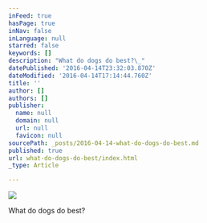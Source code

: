 ```yaml
---
inFeed: true
hasPage: true
inNav: false
inLanguage: null
starred: false
keywords: []
description: "What do dogs do best?\_"
datePublished: '2016-04-14T23:32:03.870Z'
dateModified: '2016-04-14T17:14:44.760Z'
title: ''
author: []
authors: []
publisher:
  name: null
  domain: null
  url: null
  favicon: null
sourcePath: _posts/2016-04-14-what-do-dogs-do-best.md
published: true
url: what-do-dogs-do-best/index.html
_type: Article

---
```

![](https://the-grid-user-content.s3-us-west-2.amazonaws.com/c7043d11-f9df-49d1-b0b7-7695c94048a6.jpg)

What do dogs do best?